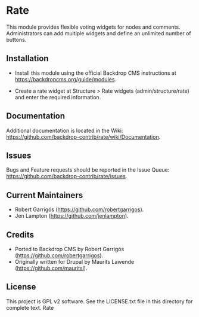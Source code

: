 Rate
======================

This module provides flexible voting widgets for nodes and comments.
Administrators can add multiple widgets and define an unlimited number of
buttons.

Installation
------------

- Install this module using the official Backdrop CMS instructions at
  https://backdropcms.org/guide/modules.

- Create a rate widget at Structure > Rate widgets
   (admin/structure/rate) and enter the required information.

Documentation
-------------

Additional documentation is located in the Wiki:
https://github.com/backdrop-contrib/rate/wiki/Documentation.

Issues
------

Bugs and Feature requests should be reported in the Issue Queue:
https://github.com/backdrop-contrib/rate/issues.

Current Maintainers
-------------------

- Robert Garrigós (https://github.com/robertgarrigos).
- Jen Lampton (https://github.com/jenlampton).

Credits
-------

- Ported to Backdrop CMS by Robert Garrigós (https://github.com/robertgarrigos).
- Originally written for Drupal by Maurits Lawende (https://github.com/mauritsl).

License
-------

This project is GPL v2 software. See the LICENSE.txt file in this directory for
complete text.
Rate
